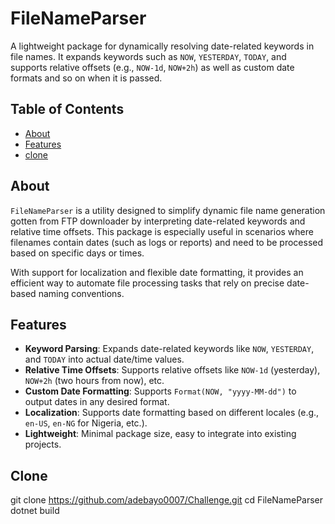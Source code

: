 # FileNameParser

A lightweight package for dynamically resolving date-related keywords in file names. It expands keywords such as `NOW`, `YESTERDAY`, `TODAY`, and supports relative offsets (e.g., `NOW-1d`, `NOW+2h`) as well as custom date formats and so on when it is passed.

## Table of Contents

- [About](#about)
- [Features](#features)
- [clone](#clone)

## About

`FileNameParser` is a utility designed to simplify dynamic file name generation gotten from FTP downloader by interpreting date-related keywords and relative time offsets. 
This package is especially useful in scenarios where filenames contain dates (such as logs or reports) and need to be processed based on specific days or times.

With support for localization and flexible date formatting, it provides an efficient way to automate file processing tasks that rely on precise date-based naming conventions.

## Features

- **Keyword Parsing**: Expands date-related keywords like `NOW`, `YESTERDAY`, and `TODAY` into actual date/time values.
- **Relative Time Offsets**: Supports relative offsets like `NOW-1d` (yesterday), `NOW+2h` (two hours from now), etc.
- **Custom Date Formatting**: Supports `Format(NOW, "yyyy-MM-dd")` to output dates in any desired format.
- **Localization**: Supports date formatting based on different locales (e.g., `en-US`, `en-NG` for Nigeria, etc.).
- **Lightweight**: Minimal package size, easy to integrate into existing projects.

## Clone
git clone https://github.com/adebayo0007/Challenge.git
cd FileNameParser
dotnet build



